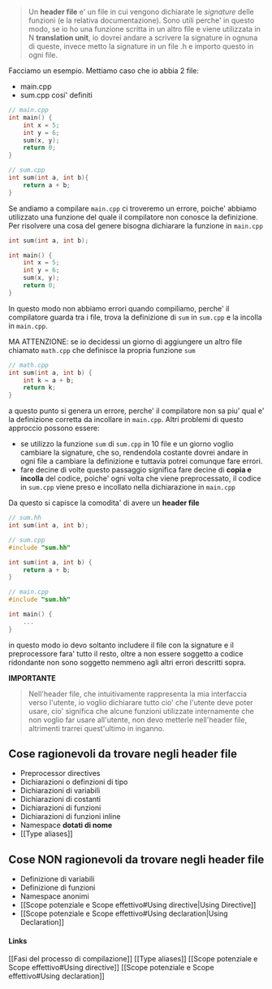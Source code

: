 >Un **header file** e' un file in cui vengono dichiarate le *signature* delle funzioni (e la relativa documentazione). Sono utili perche' in questo modo, se io ho una funzione scritta in un altro file e viene utilizzata in N **translation unit**, io dovrei andare a scrivere la signature in ognuna di queste, invece metto la signature in un file .h e importo questo in ogni file.

Facciamo un esempio. Mettiamo caso che io abbia 2 file:
- main.cpp
- sum.cpp
cosi' definiti
```cpp
// main.cpp
int main() {
	int x = 5;
	int y = 6;
	sum(x, y);
	return 0;
}
```

```cpp
// sum.cpp
int sum(int a, int b){
	return a + b;
}
```

Se andiamo a compilare `main.cpp` ci troveremo un errore, poiche' abbiamo utilizzato una funzione del quale il compilatore non conosce la definizione. Per risolvere una cosa del genere bisogna dichiarare la funzione in `main.cpp`
```cpp
int sum(int a, int b);

int main() {
	int x = 5;
	int y = 6;
	sum(x, y);
	return 0;
}
```
In questo modo non abbiamo errori quando compiliamo, perche' il compilatore guarda tra i file, trova la definizione di `sum` in `sum.cpp` e la incolla in `main.cpp`.

MA ATTENZIONE: se io decidessi un giorno di aggiungere un altro file chiamato `math.cpp` che definisce la propria funzione `sum`
```cpp
// math.cpp
int sum(int a, int b) {
	int k = a + b;
	return k;
}
```
a questo punto si genera un errore, perche' il compilatore non sa piu' qual e' la definizione corretta da incollare in `main.cpp`.
Altri problemi di questo approccio possono essere:
- se utilizzo la funzione `sum` di `sum.cpp` in 10 file e un giorno voglio cambiare la signature, che so, rendendola costante dovrei andare in ogni file a cambiare la definizione e tuttavia potrei comunque fare errori.
- fare decine di volte questo passaggio significa fare decine di **copia e incolla** del codice, poiche' ogni volta che viene preprocessato, il codice in `sum.cpp` viene preso e incollato nella dichiarazione in `main.cpp`

Da questo si capisce la comodita' di avere un **header file**
```cpp
// sum.hh
int sum(int a, int b);
```

```cpp
// sum.cpp
#include "sum.hh"

int sum(int a, int b) {
	return a + b;
}
```

```cpp
// main.cpp
#include "sum.hh"

int main() {
	...
}
```
in questo modo io devo soltanto includere il file con la signature e il preprocessore fara' tutto il resto, oltre a non essere soggetto a codice ridondante non sono soggetto nemmeno agli altri errori descritti sopra.

**IMPORTANTE**
>Nell'header file, che intuitivamente rappresenta la mia interfaccia verso l'utente, io voglio dichiarare tutto cio' che l'utente deve poter usare, cio' significa che alcune funzioni utilizzate internamente che non voglio far usare all'utente, non devo metterle nell'header file, altrimenti trarrei quest'ultimo in inganno.

## Cose ragionevoli da trovare negli header file
- Preprocessor directives
- Dichiarazioni o definzioni di tipo
- Dichiarazioni di variabili
- Dichiarazioni di costanti
- Dichiarazioni di funzioni
- Dichiarazioni di funzioni inline
- Namespace **dotati di nome** 
- [[Type aliases]]

## Cose NON ragionevoli da trovare negli header file
- Definizione di variabili
- Definizione di funzioni
- Namespace anonimi
- [[Scope potenziale e Scope effettivo#Using directive|Using Directive]]
- [[Scope potenziale e Scope effettivo#Using declaration|Using Declaration]]

#### Links
[[Fasi del processo di compilazione]]
[[Type aliases]]
[[Scope potenziale e Scope effettivo#Using directive]]
[[Scope potenziale e Scope effettivo#Using declaration]]
